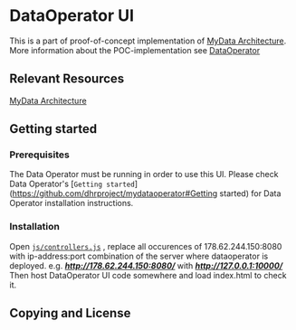 # DataOperator UI

This is a part of proof-of-concept implementation of [MyData Architecture](https://github.com/HIIT/mydata-stack). More information about the POC-implementation see [DataOperator](https://github.com/dhrproject/mydataoperator)

## Relevant Resources

[MyData Architecture](https://github.com/HIIT/mydata-stack)


## Getting started

### Prerequisites
The Data Operator must be running in order to use this UI.
Please check Data Operator's [```Getting started```](https://github.com/dhrproject/mydataoperator#Getting started) for Data Operator installation instructions.

### Installation
Open [```js/controllers.js```](https://github.com/dhrproject/mydataoperatorui/blob/master/DataOperator-UI/js/controllers.js) , replace all occurences of 178.62.244.150:8080 with ip-address:port combination of the server where dataoperator is deployed. e.g. ***http://178.62.244.150:8080/*** with ***http://127.0.0.1:10000/***
Then host DataOperator UI code somewhere and load index.html to check it.


## Copying and License



